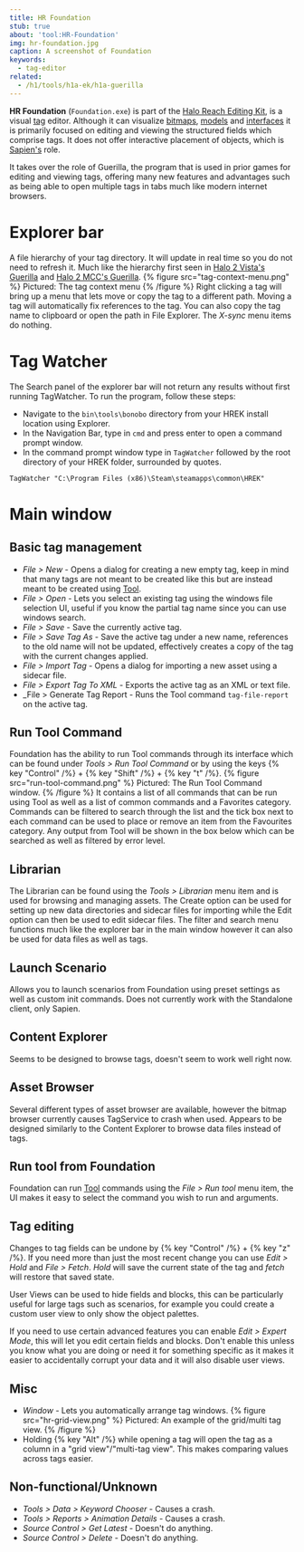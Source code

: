 ```yaml
---
title: HR Foundation
stub: true
about: 'tool:HR-Foundation'
img: hr-foundation.jpg
caption: A screenshot of Foundation
keywords:
  - tag-editor
related:
  - /h1/tools/h1a-ek/h1a-guerilla
---
```

**HR Foundation** (`Foundation.exe`) is part of the [Halo Reach Editing Kit](~hr-ek), is a visual [tag](~tags) editor. Although it can visualize [bitmaps](~bitmap), [models](~model) and [interfaces](~chud_definition) it is primarily focused on editing and viewing the structured fields which comprise tags. It does not offer interactive placement of objects, which is [Sapien's](~HR-Sapien) role.

It takes over the role of Guerilla, the program that is used in prior games for editing and viewing tags, offering many new features and advantages such as being able to open multiple tags in tabs much like modern internet browsers.

# Explorer bar
A file hierarchy of your tag directory. It will update in real time so you do not need to refresh it. Much like the hierarchy first seen in [Halo 2 Vista's Guerilla](~h2v-guerilla) and [Halo 2 MCC's Guerilla](~H2-Guerilla).
{% figure src="tag-context-menu.png" %}
Pictured: The tag context menu
{% /figure %}
Right clicking a tag will bring up a menu that lets move or copy the tag to a different path. Moving a tag will automatically fix references to the tag.
You can also copy the tag name to clipboard or open the path in File Explorer. The *X-sync* menu items do nothing.

# Tag Watcher
The Search panel of the explorer bar will not return any results without first running TagWatcher. To run the program, follow these steps:
* Navigate to the `bin\tools\bonobo` directory from your HREK install location using Explorer.
* In the Navigation Bar, type in `cmd` and press enter to open a command prompt window.
* In the command prompt window type in `TagWatcher` followed by the root directory of your HREK folder, surrounded by quotes.
```
TagWatcher "C:\Program Files (x86)\Steam\steamapps\common\HREK"
```

# Main window
## Basic tag management
- _File > New_ - Opens a dialog for creating a new empty tag, keep in mind that many tags are not meant to be created like this but are instead meant to be created using [Tool](~hr-tool).
- _File > Open_ - Lets you select an existing tag using the windows file selection UI, useful if you know the partial tag name since you can use windows search.
- _File > Save_ - Save the currently active tag.
- _File > Save Tag As_ - Save the active tag under a new name, references to the old name will not be updated, effectively creates a copy of the tag with the current changes applied.
- _File > Import Tag_ - Opens a dialog for importing a new asset using a sidecar file.
- _File > Export Tag To XML_ - Exports the active tag as an XML or text file.
- _File > Generate Tag Report - Runs the Tool command `tag-file-report` on the active tag.

## Run Tool Command

Foundation has the ability to run Tool commands through its interface which can be found under *Tools > Run Tool Command* or by using the keys {% key "Control" /%} + {% key "Shift" /%} + {% key "t" /%}. 
{% figure src="run-tool-command.png" %}
Pictured: The Run Tool Command window.
{% /figure %}
It contains a list of all commands that can be run using Tool as well as a list of common commands and a Favorites category. Commands can be filtered to search through the list and the tick box next to each command can be used to place or remove an item from the Favourites category. Any output from Tool will be shown in the box below which can be searched as well as filtered by error level.



## Librarian
The Librarian can be found using the *Tools > Librarian* menu item and is used for browsing and managing assets. The Create option can be used for setting up new data directories and sidecar files for importing while the Edit option can then be used to edit sidecar files. The filter and search menu functions much like the explorer bar in the main window however it can also be used for data files as well as tags.

## Launch Scenario
Allows you to launch scenarios from Foundation using preset settings as well as custom init commands. Does not currently work with the Standalone client, only Sapien.

## Content Explorer
Seems to be designed to browse tags, doesn't seem to work well right now.

## Asset Browser
Several different types of asset browser are available, however the bitmap browser currently causes TagService to crash when used. Appears to be designed similarly to the Content Explorer to browse data files instead of tags.

## Run tool from Foundation
Foundation can run [Tool](~hr-tool) commands using the *File > Run tool* menu item, the UI makes it easy to select the command you wish to run and arguments.

## Tag editing
Changes to tag fields can be undone by {% key "Control" /%} + {% key "z" /%}. If you need more than just the most recent change you can use _Edit > Hold_ and _File > Fetch_. *Hold* will save the current state of the tag and *fetch* will restore that saved state.

User Views can be used to hide fields and blocks, this can be particularly useful for large tags such as scenarios, for example you could create a custom user view to only show the object palettes.

If you need to use certain advanced features you can enable _Edit > Expert Mode_, this will let you edit certain fields and blocks. Don't enable this unless you know what you are doing or need it for something specific as it makes it easier to accidentally corrupt your data and it will also disable user views.

## Misc
- *Window* - Lets you automatically arrange tag windows.
{% figure src="hr-grid-view.png" %}
Pictured: An example of the grid/multi tag view.
{% /figure %}
- Holding {% key "Alt" /%} while opening a tag will open the tag as a column in a "grid view"/"multi-tag view". This makes comparing values across tags easier. 

## Non-functional/Unknown
- _Tools > Data > Keyword Chooser_ - Causes a crash.
- _Tools > Reports > Animation Details_ - Causes a crash.
- _Source Control > Get Latest_ - Doesn't do anything.
- _Source Control > Delete_ - Doesn't do anything.
